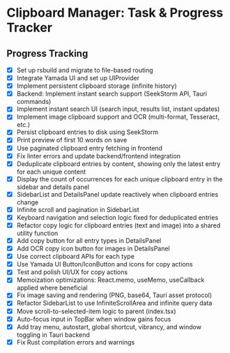 # Clipboard Manager: Task & Progress Tracker

## Progress Tracking

- [x] Set up rsbuild and migrate to file-based routing
- [x] Integrate Yamada UI and set up UIProvider
- [x] Implement persistent clipboard storage (infinite history)
- [x] Backend: Implement instant search support (SeekStorm API, Tauri commands)
- [x] Implement instant search UI (search input, results list, instant updates)
- [x] Implement image clipboard support and OCR (multi-format, Tesseract, etc.)
- [x] Persist clipboard entries to disk using SeekStorm
- [x] Print preview of first 10 words on save
- [x] Use paginated clipboard entry fetching in frontend
- [x] Fix linter errors and update backend/frontend integration
- [x] Deduplicate clipboard entries by content, showing only the latest entry for each unique content
- [x] Display the count of occurrences for each unique clipboard entry in the sidebar and details panel
- [x] SidebarList and DetailsPanel update reactively when clipboard entries change
- [x] Infinite scroll and pagination in SidebarList
- [x] Keyboard navigation and selection logic fixed for deduplicated entries
- [x] Refactor copy logic for clipboard entries (text and image) into a shared utility function
- [x] Add copy button for all entry types in DetailsPanel
- [x] Add OCR copy icon button for images in DetailsPanel
- [x] Use correct clipboard APIs for each type
- [x] Use Yamada UI Button/IconButton and icons for copy actions
- [x] Test and polish UI/UX for copy actions
- [x] Memoization optimizations: React.memo, useMemo, useCallback applied where beneficial
- [x] Fix image saving and rendering (PNG, base64, Tauri asset protocol)
- [x] Refactor SidebarList to use InfiniteScrollArea and infinite query data
- [x] Move scroll-to-selected-item logic to parent (index.tsx)
- [x] Auto-focus input in TopBar when window gains focus
- [x] Add tray menu, autostart, global shortcut, vibrancy, and window toggling in Tauri backend
- [x] Fix Rust compilation errors and warnings
